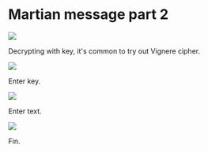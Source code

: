 # **Martian message part 2**
![](https://i.imgur.com/thT6DZ4.png)

Decrypting with key, it's common to try out Vignere cipher.

![](https://i.imgur.com/2wTLhFl.png)

Enter key.

![](https://i.imgur.com/24U5G4r.png)

Enter text.

![](https://i.imgur.com/eetac46.jpg)

Fin.
